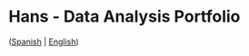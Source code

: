 # Hans - Data Analysis Portfolio 
([Spanish](https://github.com/HansAllTech/Hans_Data_Analysis_Portfolio/blob/main/Proyectos.md#tabla-de-contenido-es--en) | [English](https://github.com/HansAllTech/Hans_Data_Analysis_Portfolio/blob/main/Projects.md#table-of-content-es--en))            
                                                   
                                                                                                                                                                                       
                                                    
                                                                
                                 
                    
                        
          
    
            
     
   
 
 
 
